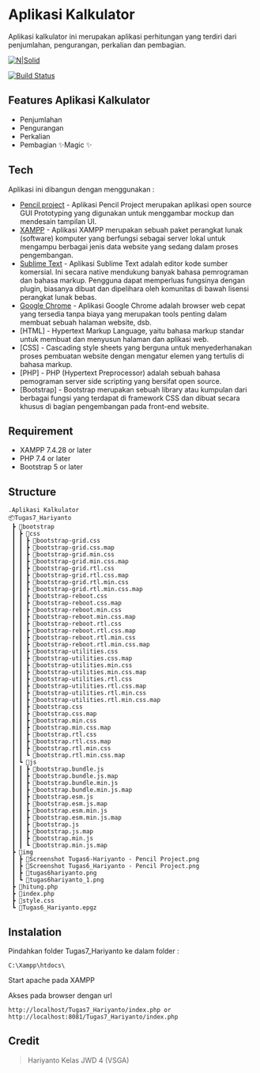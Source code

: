 # Aplikasi Kalkulator
Aplikasi kalkulator ini merupakan aplikasi perhitungan yang terdiri dari penjumlahan, pengurangan, perkalian dan pembagian. 

[![N|Solid](https://cldup.com/dTxpPi9lDf.thumb.png)](https://nodesource.com/products/nsolid)

[![Build Status](https://travis-ci.org/joemccann/dillinger.svg?branch=master)](https://travis-ci.org/joemccann/dillinger)

## Features Aplikasi Kalkulator
- Penjumlahan
- Pengurangan
- Perkalian
- Pembagian
✨Magic ✨

## Tech
Aplikasi ini dibangun dengan menggunakan :
- [Pencil project](https://pencil.evolus.vn) - Aplikasi Pencil Project merupakan aplikasi open source GUI Prototyping yang digunakan untuk menggambar mockup dan mendesain tampilan UI.
- [XAMPP](https://www.apachefriends.org/download.html) -  Aplikasi XAMPP merupakan sebuah paket perangkat lunak (software) komputer yang berfungsi sebagai server lokal untuk mengampu berbagai jenis data website yang sedang dalam proses pengembangan.
- [Sublime Text](https://www.sublimetext.com) - Aplikasi Sublime Text adalah editor kode sumber komersial. Ini secara native mendukung banyak bahasa pemrograman dan bahasa markup. Pengguna dapat memperluas fungsinya dengan plugin, biasanya dibuat dan dipelihara oleh komunitas di bawah lisensi perangkat lunak bebas.
- [Google Chrome](https://www.google.com/chrome) - Aplikasi Google Chrome adalah browser web cepat yang tersedia tanpa biaya yang merupakan tools penting dalam membuat sebuah halaman website, dsb.
- [HTML] - Hypertext Markup Language, yaitu bahasa markup standar untuk membuat dan menyusun halaman dan aplikasi web.
- [CSS] - Cascading style sheets yang berguna untuk menyederhanakan proses pembuatan website dengan mengatur elemen yang tertulis di bahasa markup.
- [PHP] - PHP (Hypertext Preprocessor) adalah sebuah bahasa pemograman server side scripting yang bersifat open source.
- [Bootstrap] - Bootstrap merupakan sebuah library atau kumpulan dari berbagai fungsi yang terdapat di framework CSS dan dibuat secara khusus di bagian pengembangan pada front-end website.

## Requirement
- XAMPP 7.4.28 or later
- PHP 7.4 or later
- Bootstrap 5 or later

## Structure
```
.Aplikasi Kalkulator
📦Tugas7_Hariyanto
 ┣ 📂bootstrap
 ┃ ┣ 📂css
 ┃ ┃ ┣ 📜bootstrap-grid.css
 ┃ ┃ ┣ 📜bootstrap-grid.css.map
 ┃ ┃ ┣ 📜bootstrap-grid.min.css
 ┃ ┃ ┣ 📜bootstrap-grid.min.css.map
 ┃ ┃ ┣ 📜bootstrap-grid.rtl.css
 ┃ ┃ ┣ 📜bootstrap-grid.rtl.css.map
 ┃ ┃ ┣ 📜bootstrap-grid.rtl.min.css
 ┃ ┃ ┣ 📜bootstrap-grid.rtl.min.css.map
 ┃ ┃ ┣ 📜bootstrap-reboot.css
 ┃ ┃ ┣ 📜bootstrap-reboot.css.map
 ┃ ┃ ┣ 📜bootstrap-reboot.min.css
 ┃ ┃ ┣ 📜bootstrap-reboot.min.css.map
 ┃ ┃ ┣ 📜bootstrap-reboot.rtl.css
 ┃ ┃ ┣ 📜bootstrap-reboot.rtl.css.map
 ┃ ┃ ┣ 📜bootstrap-reboot.rtl.min.css
 ┃ ┃ ┣ 📜bootstrap-reboot.rtl.min.css.map
 ┃ ┃ ┣ 📜bootstrap-utilities.css
 ┃ ┃ ┣ 📜bootstrap-utilities.css.map
 ┃ ┃ ┣ 📜bootstrap-utilities.min.css
 ┃ ┃ ┣ 📜bootstrap-utilities.min.css.map
 ┃ ┃ ┣ 📜bootstrap-utilities.rtl.css
 ┃ ┃ ┣ 📜bootstrap-utilities.rtl.css.map
 ┃ ┃ ┣ 📜bootstrap-utilities.rtl.min.css
 ┃ ┃ ┣ 📜bootstrap-utilities.rtl.min.css.map
 ┃ ┃ ┣ 📜bootstrap.css
 ┃ ┃ ┣ 📜bootstrap.css.map
 ┃ ┃ ┣ 📜bootstrap.min.css
 ┃ ┃ ┣ 📜bootstrap.min.css.map
 ┃ ┃ ┣ 📜bootstrap.rtl.css
 ┃ ┃ ┣ 📜bootstrap.rtl.css.map
 ┃ ┃ ┣ 📜bootstrap.rtl.min.css
 ┃ ┃ ┗ 📜bootstrap.rtl.min.css.map
 ┃ ┗ 📂js
 ┃ ┃ ┣ 📜bootstrap.bundle.js
 ┃ ┃ ┣ 📜bootstrap.bundle.js.map
 ┃ ┃ ┣ 📜bootstrap.bundle.min.js
 ┃ ┃ ┣ 📜bootstrap.bundle.min.js.map
 ┃ ┃ ┣ 📜bootstrap.esm.js
 ┃ ┃ ┣ 📜bootstrap.esm.js.map
 ┃ ┃ ┣ 📜bootstrap.esm.min.js
 ┃ ┃ ┣ 📜bootstrap.esm.min.js.map
 ┃ ┃ ┣ 📜bootstrap.js
 ┃ ┃ ┣ 📜bootstrap.js.map
 ┃ ┃ ┣ 📜bootstrap.min.js
 ┃ ┃ ┗ 📜bootstrap.min.js.map
 ┣ 📂img
 ┃ ┣ 📜Screenshot Tugas6-Hariyanto - Pencil Project.png
 ┃ ┣ 📜Screenshot Tugas6_Hariyanto - Pencil Project.png
 ┃ ┣ 📜tugas6hariyanto.png
 ┃ ┗ 📜tugas6hariyanto_1.png
 ┣ 📜hitung.php
 ┣ 📜index.php
 ┣ 📜style.css
 ┗ 📜Tugas6_Hariyanto.epgz
```
## Instalation
Pindahkan folder Tugas7_Hariyanto ke dalam folder : 
```
C:\Xampp\htdocs\
```
Start apache pada XAMPP

Akses pada browser dengan url


```
http://localhost/Tugas7_Hariyanto/index.php or http://localhost:8081/Tugas7_Hariyanto/index.php
```


## Credit
> Hariyanto Kelas JWD 4 (VSGA) 
